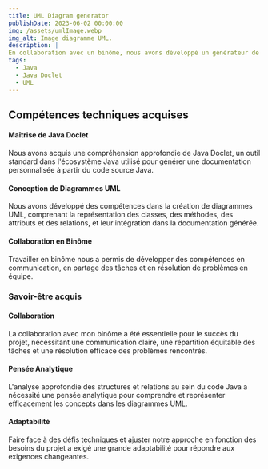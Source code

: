 ```yaml
---
title: UML Diagram generator
publishDate: 2023-06-02 00:00:00
img: /assets/umlImage.webp
img_alt: Image diagramme UML.
description: |
En collaboration avec un binôme, nous avons développé un générateur de diagramme UML en utilisant Java Doclet. Notre objectif était de simplifier le processus de documentation et de visualisation des structures et relations au sein du code Java, améliorant ainsi la compréhension et la maintenance du système.
tags:
  - Java
  - Java Doclet
  - UML
---
```



## Compétences techniques acquises

#### Maîtrise de Java Doclet

 Nous avons acquis une compréhension approfondie de Java Doclet, un outil standard dans l'écosystème Java utilisé pour générer une documentation personnalisée à partir du code source Java.

#### Conception de Diagrammes UML

Nous avons développé des compétences dans la création de diagrammes UML, comprenant la représentation des classes, des méthodes, des attributs et des relations, et leur intégration dans la documentation générée.

#### Collaboration en Binôme

Travailler en binôme nous a permis de développer des compétences en communication, en partage des tâches et en résolution de problèmes en équipe.

### Savoir-être acquis

#### Collaboration  

La collaboration avec mon binôme a été essentielle pour le succès du projet, nécessitant une communication claire, une répartition équitable des tâches et une résolution efficace des problèmes rencontrés.

#### Pensée Analytique

  L'analyse approfondie des structures et relations au sein du code Java a nécessité une pensée analytique pour comprendre et représenter efficacement les concepts dans les diagrammes UML.

#### Adaptabilité

   Faire face à des défis techniques et ajuster notre approche en fonction des besoins du projet a exigé une grande adaptabilité pour répondre aux exigences changeantes.
